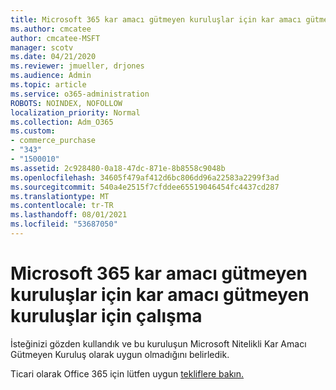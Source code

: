 ```yaml
---
title: Microsoft 365 kar amacı gütmeyen kuruluşlar için kar amacı gütmeyen kuruluşlar için çalışma
ms.author: cmcatee
author: cmcatee-MSFT
manager: scotv
ms.date: 04/21/2020
ms.reviewer: jmueller, drjones
ms.audience: Admin
ms.topic: article
ms.service: o365-administration
ROBOTS: NOINDEX, NOFOLLOW
localization_priority: Normal
ms.collection: Adm_O365
ms.custom:
- commerce_purchase
- "343"
- "1500010"
ms.assetid: 2c928480-0a18-47dc-871e-8b8558c9048b
ms.openlocfilehash: 34605f479af412d6bc806dd96a22583a2299f3ad
ms.sourcegitcommit: 540a4e2515f7cfddee65519046454fc4437cd287
ms.translationtype: MT
ms.contentlocale: tr-TR
ms.lasthandoff: 08/01/2021
ms.locfileid: "53687050"
---
```

# <a name="microsoft-365-for-nonprofits---declined"></a>Microsoft 365 kar amacı gütmeyen kuruluşlar için kar amacı gütmeyen kuruluşlar için çalışma

İsteğinizi gözden kullandık ve bu kuruluşun Microsoft Nitelikli Kar Amacı Gütmeyen Kuruluş olarak uygun olmadığını belirledik.
  
Ticari olarak Office 365 için lütfen uygun [tekliflere bakın.](https://portal.office.com/AdminPortal/Home)
